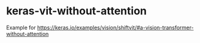# keras-vit-without-attention
Example for https://keras.io/examples/vision/shiftvit/#a-vision-transformer-without-attention
